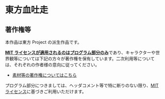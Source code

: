 # 東方血吐走

## 著作権等

本作品は東方 Project の派生作品です。

<u>**MIT ライセンスが適用されるのはプログラム部分のみ**</u>であり、キャラクターや世界観等については下記の方々が著作権を保有しています。二次利用等については、それぞれの作者様の意向に従ってください。

- [素材等の著作権についてはこちら](./src/static/third-party/COPYING.md)

プログラム部分につきましては、ヘッダコメント等で特に断りのない限り、[MIT ライセンス](./LICENSE)に基づきご利用いただけます。
